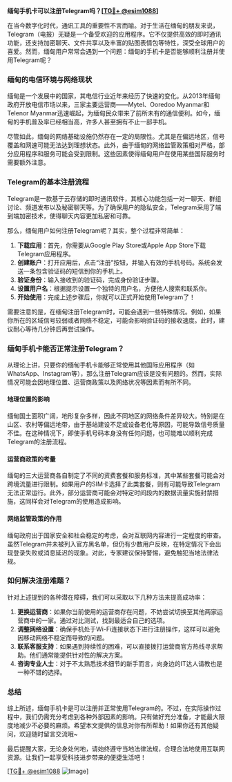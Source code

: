 **缅甸手机卡可以注册Telegram吗？[[TG💪+ @esim1088](https://t.me/s/esim1088)]**

在当今数字化时代，通讯工具的重要性不言而喻。对于生活在缅甸的朋友来说，Telegram（电报）无疑是一个备受欢迎的应用程序。它不仅提供高效的即时通讯功能，还支持加密聊天、文件共享以及丰富的贴图表情包等特性，深受全球用户的喜爱。然而，缅甸用户常常会遇到一个问题：缅甸的手机卡是否能够顺利注册并使用Telegram呢？

### 缅甸的电信环境与网络现状

缅甸是一个发展中的国家，其电信行业近年来经历了快速的变化。从2013年缅甸政府开放电信市场以来，三家主要运营商——Mytel、Ooredoo Myanmar和Telenor Myanmar迅速崛起，为缅甸民众带来了前所未有的通信便利。如今，缅甸的手机普及率已经相当高，许多人甚至拥有不止一部手机。

尽管如此，缅甸的网络基础设施仍然存在一定的局限性。尤其是在偏远地区，信号覆盖和网速可能无法达到理想状态。此外，由于缅甸的网络监管政策相对严格，部分应用程序和服务可能会受到限制。这些因素使得缅甸用户在使用某些国际服务时需要额外注意。

### Telegram的基本注册流程

Telegram是一款基于云存储的即时通讯软件，其核心功能包括一对一聊天、群组讨论、频道发布以及秘密聊天等。为了确保用户的隐私安全，Telegram采用了端到端加密技术，使得聊天内容更加私密和可靠。

那么，缅甸用户如何注册Telegram呢？其实，整个过程非常简单：

1. **下载应用**：首先，你需要从Google Play Store或Apple App Store下载Telegram应用程序。
2. **创建账户**：打开应用后，点击“注册”按钮，并输入有效的手机号码。系统会发送一条包含验证码的短信到你的手机上。
3. **验证身份**：输入接收到的验证码，完成身份验证步骤。
4. **设置用户名**：根据提示设置一个独特的用户名，方便他人搜索和联系你。
5. **开始使用**：完成上述步骤后，你就可以正式开始使用Telegram了！

需要注意的是，在缅甸注册Telegram时，可能会遇到一些特殊情况。例如，如果你所在的区域信号较弱或者网络不稳定，可能会影响验证码的接收速度。此时，建议耐心等待几分钟后再尝试操作。

### 缅甸手机卡能否正常注册Telegram？

从理论上讲，只要你的缅甸手机卡能够正常使用其他国际应用程序（如WhatsApp、Instagram等），那么注册Telegram应该是没有问题的。然而，实际情况可能会因地理位置、运营商政策以及网络状况等因素而有所不同。

#### 地理位置的影响

缅甸国土面积广阔，地形复杂多样，因此不同地区的网络条件差异较大。特别是在山区、农村等偏远地带，由于基站建设不足或设备老化等原因，可能导致信号质量不佳。在这种情况下，即使手机号码本身没有任何问题，也可能难以顺利完成Telegram的注册流程。

#### 运营商政策的考量

缅甸的三大运营商各自制定了不同的资费套餐和服务标准，其中某些套餐可能会对跨境流量进行限制。如果用户的SIM卡选择了此类套餐，则有可能导致Telegram无法正常运行。此外，部分运营商可能会对特定时间段内的数据流量实施封禁措施，这同样会对Telegram的使用造成影响。

#### 网络监管政策的作用

缅甸政府出于国家安全和社会稳定的考虑，会对互联网内容进行一定程度的审查。虽然Telegram并未被列入官方黑名单，但仍有少数用户反映，在特定情况下会出现登录失败或消息延迟的现象。对此，专家建议保持警惕，避免触犯当地法律法规。

### 如何解决注册难题？

针对上述提到的各种潜在障碍，我们可以采取以下几种方法来提高成功率：

1. **更换运营商**：如果你当前使用的运营商存在问题，不妨尝试切换至其他两家运营商中的一家。通过对比测试，找到最适合自己的选项。
2. **调整网络设置**：确保手机处于Wi-Fi连接状态下进行注册操作，这样可以避免因移动网络不稳定而导致的问题。
3. **联系客服支持**：如果遇到持续性的困难，可以直接拨打运营商官方热线寻求帮助。他们通常能提供针对性的解决方案。
4. **咨询专业人士**：对于不太熟悉技术细节的新手而言，向身边的IT达人请教也是一种不错的选择。

### 总结

综上所述，缅甸手机卡是可以注册并正常使用Telegram的。不过，在实际操作过程中，我们仍需充分考虑到各种外部因素的影响。只有做好充分准备，才能最大限度地减少不必要的麻烦。希望本文提供的信息对你有所帮助！如果你还有其他疑问，欢迎随时留言交流哦~

最后提醒大家，无论身处何地，请始终遵守当地法律法规，合理合法地使用互联网资源。让我们一起享受科技进步带来的便捷生活吧！

[[TG💪+ @esim1088](https://t.me/s/esim1088) ![Image](https://i.postimg.cc/4NQfJmqS/Snipaste-2025-05-13-00-14-12.png)]